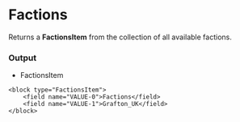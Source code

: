 # Factions

Returns a **FactionsItem** from the collection of all available factions.

### Output

-   FactionsItem

```blockly
<block type="FactionsItem">
    <field name="VALUE-0">Factions</field>
    <field name="VALUE-1">Grafton_UK</field>
</block>
```
